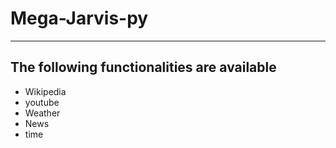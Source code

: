 # Mega-Jarvis-py
<hr>

## The following functionalities are available
<ul>
<li>
Wikipedia
</li>
<li>
youtube
</li>
<li>
Weather 
</li>
<li>
News
</li>
<li>
time</li>
</ul>